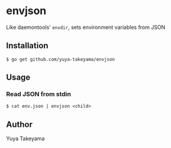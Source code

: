 # envjson

Like daemontools' `envdir`, sets environment variables from JSON

## Installation

```
$ go get github.com/yuya-takeyama/envjson
```

## Usage

### Read JSON from stdin

```
$ cat env.json | envjson <child>
```

## Author

Yuya Takeyama
